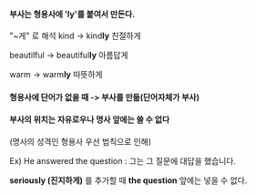 #### 부사는 형용사에 'ly'를 붙여서 만든다.

"~게" 로 해석
kind -> kind**ly** 친절하게

beautilful -> beautiful**ly** 아름답게 

warm ->  warm**ly** 따뜻하게

#### 형용사에 단어가 없을 때 -> 부사를 만듦(단어자체가 부사)

#### 부사의 위치는 자유로우나 명사 앞에는 쓸 수 없다<br>
(명사의 성격인 형용사 우선 법칙으로 인해)

Ex) He answered the question : 그는 그 질문에 대답을 했습니다.

**seriously (진지하게)** 를 추가할 때 **the question** 앞에는 넣을 수 없다.

